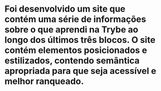 # Foi desenvolvido um site que contém uma série de informações sobre o que aprendi na Trybe ao longo dos últimos três blocos. O site contém elementos posicionados e estilizados, contendo semântica apropriada para que seja acessível e melhor ranqueado.

